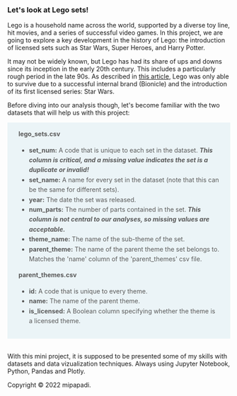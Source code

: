 <h3 id="letslookatlegosets\">Let's look at Lego sets!</h3>
<p>Lego is a household name across the world, supported by a diverse toy line, hit movies, and a series of successful video games. In this project, we are going to explore a key development in the history of Lego: the introduction of licensed sets such as Star Wars, Super Heroes, and Harry Potter.</p>
<p>It may not be widely known, but Lego has had its share of ups and downs since its inception in the early 20th century. This includes a particularly rough period in the late 90s. As described in <a href="https://www.businessinsider.com/how-lego-made-a-huge-turnaround-2014-2?r=US&IR=T\">this article</a>, Lego was only able to survive due to a successful internal brand (Bionicle) and the introduction of its first licensed series: Star Wars.</p>
<p>Before diving into our analysis though, let's become familiar with the two datasets that will help us with this project:<br></p>
<div style="background-color: #ebf4f7; color: #595959; text-align:left; vertical-align: middle; padding: 15px 25px 15px 25px; line-height: 1.6;\">
    <div style="font-size:20px\"><b>lego_sets.csv</b></div>
<ul>
    <li><b>set_num:</b> A code that is unique to each set in the dataset. <b><i>This column is critical, and a missing value indicates the set is a duplicate or invalid!</i></b></li>
    <li><b>set_name:</b> A name for every set in the dataset (note that this can be the same for different sets).</li>
    <li><b>year:</b> The date the set was released.</li>
    <li><b>num_parts:</b> The number of parts contained in the set.<b><i> This column is not central to our analyses, so missing values are acceptable.</i></b></li>
        <li><b>theme_name:</b> The name of the sub-theme of the set.</li>
    <li><b>parent_theme:</b> The name of the parent theme the set belongs to. Matches the 'name' column of the 'parent_themes' csv file.</li>
</ul>
<div style="font-size:20px\"><b>parent_themes.csv</b></div>
<ul>
    <li><b>id:</b> A code that is unique to every theme.</li>
    <li><b>name:</b> The name of the parent theme.</li>
    <li><b>is_licensed:</b> A Boolean column specifying whether the theme is a licensed theme.</li>
</ul>
    </div>
<br>
<p>With this mini project, it is supposed to be presented some of my skills with datasets and data vizualization techniques. Always using Jupyter Notebook, Python, Pandas and Plotly.

Copyright © 2022 mipapadi.</p>